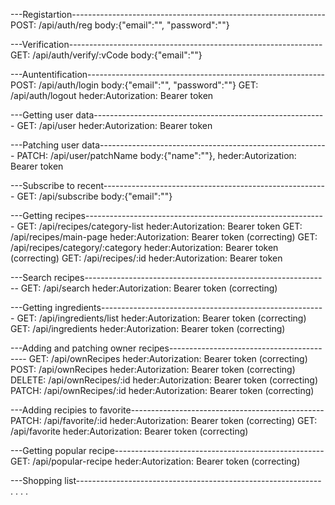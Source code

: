 ---Registartion---------------------------------------------------------------
POST: /api/auth/reg body:{"email":"", "password":""}

---Verification---------------------------------------------------------------
GET: /api/auth/verify/:vCode body:{"email":""}

---Auntentification-----------------------------------------------------------
POST: /api/auth/login body:{"email":"", "password":""}
GET: /api/auth/logout heder:Autorization: Bearer token

---Getting user data----------------------------------------------------------
GET: /api/user heder:Autorization: Bearer token

---Patching user data---------------------------------------------------------
PATCH: /api/user/patchName body:{"name":""}, heder:Autorization: Bearer token

---Subscribe to recent--------------------------------------------------------
GET: /api/subscribe body:{"email":""}

---Getting recipes------------------------------------------------------------
GET: /api/recipes/category-list heder:Autorization: Bearer token
GET: /api/recipes/main-page heder:Autorization: Bearer token (correcting)
GET: /api/recipes/category/:category heder:Autorization: Bearer token (correcting)
GET: /api/recipes/:id heder:Autorization: Bearer token

---Search recipes-------------------------------------------------------------
GET: /api/search heder:Autorization: Bearer token (correcting)

---Getting ingredients--------------------------------------------------------
GET: /api/ingredients/list heder:Autorization: Bearer token (correcting)
GET: /api/ingredients heder:Autorization: Bearer token (correcting)

---Adding and patching owner recipes------------------------------------------
GET: /api/ownRecipes heder:Autorization: Bearer token (correcting)
POST: /api/ownRecipes heder:Autorization: Bearer token (correcting)
DELETE: /api/ownRecipes/:id heder:Autorization: Bearer token (correcting)
PATCH: /api/ownRecipes/:id heder:Autorization: Bearer token (correcting)

---Adding recipies to favorite------------------------------------------------
PATCH: /api/favorite/:id heder:Autorization: Bearer token (correcting)
GET: /api/favorite heder:Autorization: Bearer token (correcting)

---Getting popular recipe----------------------------------------------------
GET: /api/popular-recipe heder:Autorization: Bearer token (correcting)

---Shopping list-------------------------------------------------------------
.
.
.
.
